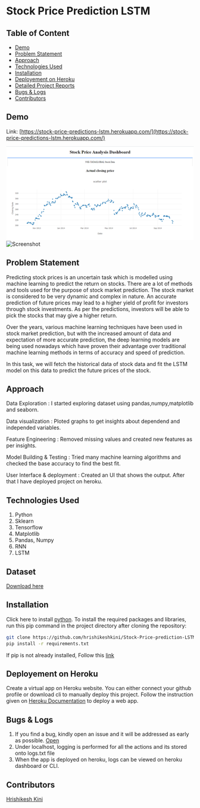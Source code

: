 # Stock Price Prediction LSTM

## Table of Content
  * [Demo](#demo)
  * [Problem Statement](#problem-statement)
  * [Approach](#approach)
  * [Technologies Used](#technologies-used)
  * [Installation](#installation)
  * [Deployement on Heroku](#deployement-on-heroku)
  * [Detailed Project Reports](#detailed-project-reports)
  * [Bugs & Logs](#bugs--logs)
  * [Contributors](#contributors)

## Demo
Link: [https://stock-price-predictions-lstm.herokuapp.com/](https://stock-price-predictions-lstm.herokuapp.com/)

![Screenshot](Capture.PNG)
![Screenshot](Capture2.PNG)


## Problem Statement
Predicting stock prices is an uncertain task which is modelled using machine learning to predict the return on stocks. There are a lot of methods and tools used for the purpose of stock market prediction. The stock market is considered to be very dynamic and complex in nature. An accurate prediction of future prices may lead to a higher yield of profit for investors through stock investments. As per the predictions, investors will be able to pick the stocks that may give a higher return.

Over the years, various machine learning techniques have been used in stock market prediction, but with the increased amount of data and expectation of more accurate prediction, the deep learning models are being used nowadays which have proven their advantage over traditional machine learning methods in terms of accuracy and speed of prediction. 

In this task, we will fetch the historical data of stock data and fit the LSTM model on this data to predict the future prices of the stock.

## Approach
Data Exploration : I started exploring dataset using pandas,numpy,matplotlib and seaborn.

Data visualization : Ploted graphs to get insights about dependend and independed variables.

Feature Engineering : Removed missing values and created new features as per insights.

Model Building & Testing : Tried many machine learning algorithms and checked the base accuracy to find the best fit.

User Interface & deployment :  Created an UI that shows the output.
                          After that I have deployed project on heroku.
## Technologies Used
 
   1. Python 
   2. Sklearn
   3. Tensorflow
   4. Matplotlib
   5. Pandas, Numpy
   6. RNN
   7. LSTM 

## Dataset
[Download here](https://github.com/hrishikeshkini/Stock-Price-prediction-LSTM/blob/main/NSE-Tata-Global-Beverages-Limited.csv)

## Installation
Click here to install [python](https://www.python.org/downloads/). To install the required packages and libraries, run this pip command in the project directory after cloning the repository:
```bash
git clone https://github.com/hrishikeshkini/Stock-Price-prediction-LSTM.git
pip install -r requirements.txt
```
If pip is not already installed, Follow this [link](https://pip.pypa.io/en/stable/installation/)

## Deployement on Heroku
Create a virtual app on Heroku website. You can either connect your github profile or download cli to manually deploy this project.
Follow the instruction given on [Heroku Documentation](https://devcenter.heroku.com/articles/getting-started-with-python) to deploy a web app.

## Bugs & Logs

1. If you find a bug, kindly open an issue and it will be addressed as early as possible. [Open](https://github.com/hrishikeshkini/Stock-Price-prediction-LSTM/issues)
2. Under localhost, logging is performed for all the actions and its stored onto logs.txt file
3. When the app is deployed on heroku, logs can be viewed on  heroku dashboard or CLI.

## Contributors
  [Hrishikesh Kini](https://github.com/hrishikeshkini)

